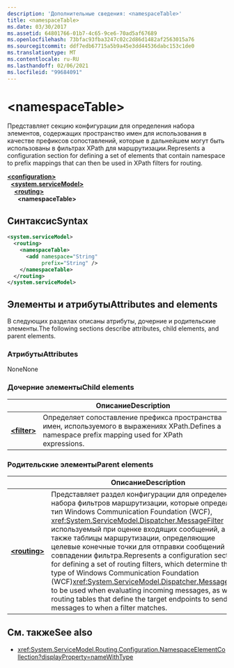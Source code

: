 ```yaml
---
description: 'Дополнительные сведения: <namespaceTable>'
title: <namespaceTable>
ms.date: 03/30/2017
ms.assetid: 64801766-01b7-4c65-9ce6-70ad5af67689
ms.openlocfilehash: 73bfac93fba3247c02c2d86d1482af2563015a76
ms.sourcegitcommit: ddf7edb67715a5b9a45e3dd44536dabc153c1de0
ms.translationtype: MT
ms.contentlocale: ru-RU
ms.lasthandoff: 02/06/2021
ms.locfileid: "99684091"
---
```

# \<namespaceTable>

<span data-ttu-id="db4b5-102">Представляет секцию конфигурации для определения набора элементов, содержащих пространство имен для использования в качестве префиксов сопоставлений, которые в дальнейшем могут быть использованы в фильтрах XPath для маршрутизации.</span><span class="sxs-lookup"><span data-stu-id="db4b5-102">Represents a configuration section for defining a set of elements that contain namespace to prefix mappings that can then be used in XPath filters for routing.</span></span>

[**\<configuration>**](../configuration-element.md)\
&nbsp;&nbsp;[**\<system.serviceModel>**](system-servicemodel.md)\
&nbsp;&nbsp;&nbsp;&nbsp;[**\<routing>**](routing.md)\
&nbsp;&nbsp;&nbsp;&nbsp;&nbsp;&nbsp;**\<namespaceTable>**  
  
## <a name="syntax"></a><span data-ttu-id="db4b5-103">Синтаксис</span><span class="sxs-lookup"><span data-stu-id="db4b5-103">Syntax</span></span>  
  
```xml  
<system.serviceModel>
  <routing>
    <namespaceTable>
      <add namespace="String"
           prefix="String" />
    </namespaceTable>
  </routing>
</system.serviceModel>
```  
  
## <a name="attributes-and-elements"></a><span data-ttu-id="db4b5-104">Элементы и атрибуты</span><span class="sxs-lookup"><span data-stu-id="db4b5-104">Attributes and elements</span></span>

<span data-ttu-id="db4b5-105">В следующих разделах описаны атрибуты, дочерние и родительские элементы.</span><span class="sxs-lookup"><span data-stu-id="db4b5-105">The following sections describe attributes, child elements, and parent elements.</span></span>

### <a name="attributes"></a><span data-ttu-id="db4b5-106">Атрибуты</span><span class="sxs-lookup"><span data-stu-id="db4b5-106">Attributes</span></span>

<span data-ttu-id="db4b5-107">None</span><span class="sxs-lookup"><span data-stu-id="db4b5-107">None</span></span>

### <a name="child-elements"></a><span data-ttu-id="db4b5-108">Дочерние элементы</span><span class="sxs-lookup"><span data-stu-id="db4b5-108">Child elements</span></span>

|     | <span data-ttu-id="db4b5-109">Описание</span><span class="sxs-lookup"><span data-stu-id="db4b5-109">Description</span></span> |
| --- | ----------- |
| [**\<filter>**](filter.md) | <span data-ttu-id="db4b5-110">Определяет сопоставление префикса пространства имен, используемого в выражениях XPath.</span><span class="sxs-lookup"><span data-stu-id="db4b5-110">Defines a namespace prefix mapping used for XPath expressions.</span></span> |

### <a name="parent-elements"></a><span data-ttu-id="db4b5-111">Родительские элементы</span><span class="sxs-lookup"><span data-stu-id="db4b5-111">Parent elements</span></span>

|     | <span data-ttu-id="db4b5-112">Описание</span><span class="sxs-lookup"><span data-stu-id="db4b5-112">Description</span></span> |
| --- | ----------- |
| [**\<routing>**](routing.md) | <span data-ttu-id="db4b5-113">Представляет раздел конфигурации для определения набора фильтров маршрутизации, которые определяют тип Windows Communication Foundation (WCF), <xref:System.ServiceModel.Dispatcher.MessageFilter> используемый при оценке входящих сообщений, а также таблицы маршрутизации, определяющие целевые конечные точки для отправки сообщений при совпадении фильтра.</span><span class="sxs-lookup"><span data-stu-id="db4b5-113">Represents a configuration section for defining a set of routing filters, which determine the type of Windows Communication Foundation (WCF)<xref:System.ServiceModel.Dispatcher.MessageFilter> to be used when evaluating incoming messages, as well as routing tables that define the target endpoints to send messages to when a filter matches.</span></span> |

## <a name="see-also"></a><span data-ttu-id="db4b5-114">См. также</span><span class="sxs-lookup"><span data-stu-id="db4b5-114">See also</span></span>

- <xref:System.ServiceModel.Routing.Configuration.NamespaceElementCollection?displayProperty=nameWithType>
